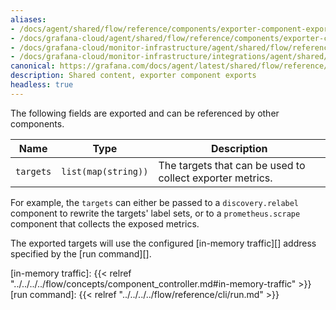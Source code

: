 ```yaml
---
aliases:
- /docs/agent/shared/flow/reference/components/exporter-component-exports/
- /docs/grafana-cloud/agent/shared/flow/reference/components/exporter-component-exports/
- /docs/grafana-cloud/monitor-infrastructure/agent/shared/flow/reference/components/exporter-component-exports/
- /docs/grafana-cloud/monitor-infrastructure/integrations/agent/shared/flow/reference/components/exporter-component-exports/
canonical: https://grafana.com/docs/agent/latest/shared/flow/reference/components/exporter-component-exports/
description: Shared content, exporter component exports
headless: true
---
```


The following fields are exported and can be referenced by other components.

Name      | Type                | Description
--------- | ------------------- | -----------
`targets` | `list(map(string))` | The targets that can be used to collect exporter metrics.

For example, the `targets` can either be passed to a `discovery.relabel`
component to rewrite the targets' label sets, or to a `prometheus.scrape`
component that collects the exposed metrics.

The exported targets will use the configured [in-memory traffic][] address
specified by the [run command][].

[in-memory traffic]: {{< relref "../../../../flow/concepts/component_controller.md#in-memory-traffic" >}}
[run command]: {{< relref "../../../../flow/reference/cli/run.md" >}}
